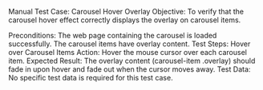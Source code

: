 Manual Test Case: Carousel Hover Overlay
Objective:
To verify that the carousel hover effect correctly displays the overlay on carousel items.

Preconditions:
The web page containing the carousel is loaded successfully.
The carousel items have overlay content.
Test Steps:
Hover over Carousel Items
Action: Hover the mouse cursor over each carousel item.
Expected Result: The overlay content (carousel-item .overlay) should fade in upon hover and fade out when the cursor moves away.
Test Data:
No specific test data is required for this test case.